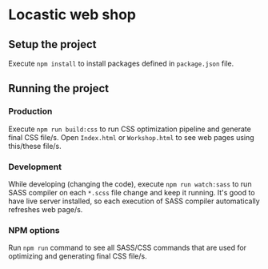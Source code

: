 # Locastic web shop

## Setup the project
Execute `npm install` to install packages defined in `package.json` file.

## Running the project
### Production
Execute `npm run build:css` to run CSS optimization pipeline and generate final CSS file/s.
Open `Index.html` or `Workshop.html` to see web pages using this/these file/s.
### Development
While developing (changing the code), execute `npm run watch:sass` to run SASS compiler on each `*.scss` file change and keep it running. 
It's good to have live server installed, so each execution of SASS compiler automatically refreshes web page/s.
### NPM options
Run `npm run` command to see all SASS/CSS commands that are used for optimizing and generating final CSS file/s.
